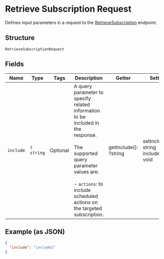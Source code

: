 
# Retrieve Subscription Request

Defines input parameters in a request to the
[RetrieveSubscription](../../doc/apis/subscriptions.md#retrieve-subscription) endpoint.

## Structure

`RetrieveSubscriptionRequest`

## Fields

| Name | Type | Tags | Description | Getter | Setter |
|  --- | --- | --- | --- | --- | --- |
| `include` | `?string` | Optional | A query parameter to specify related information to be included in the response.<br><br>The supported query parameter values are:<br><br>- `actions`: to include scheduled actions on the targeted subscription. | getInclude(): ?string | setInclude(?string include): void |

## Example (as JSON)

```json
{
  "include": "include2"
}
```

